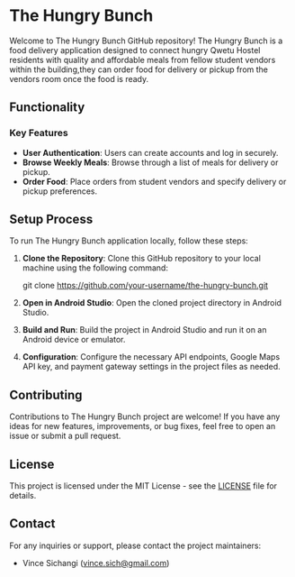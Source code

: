 # The Hungry Bunch

Welcome to The Hungry Bunch GitHub repository!
The Hungry Bunch is a food delivery application designed to connect hungry Qwetu Hostel residents with quality and affordable meals 
from fellow student vendors within the building,they can order food for delivery or pickup from the vendors room once the food is ready.

## Functionality

### Key Features

- **User Authentication**: Users can create accounts and log in securely.
- **Browse Weekly Meals**: Browse through a list of meals for delivery or pickup.
- **Order Food**: Place orders from student vendors and specify delivery or pickup preferences.

## Setup Process

To run The Hungry Bunch application locally, follow these steps:

1. **Clone the Repository**: Clone this GitHub repository to your local machine using the following command:
   
   git clone https://github.com/your-username/the-hungry-bunch.git
   
3. **Open in Android Studio**: Open the cloned project directory in Android Studio.

4. **Build and Run**: Build the project in Android Studio and run it on an Android device or emulator.

5. **Configuration**: Configure the necessary API endpoints, Google Maps API key, and payment gateway settings in the project files as needed.

## Contributing

Contributions to The Hungry Bunch project are welcome! If you have any ideas for new features, improvements, or bug fixes, feel free to open an issue or submit a pull request.

## License

This project is licensed under the MIT License - see the [LICENSE](LICENSE) file for details.

## Contact

For any inquiries or support, please contact the project maintainers:

- Vince Sichangi (vince.sich@gmail.com)



